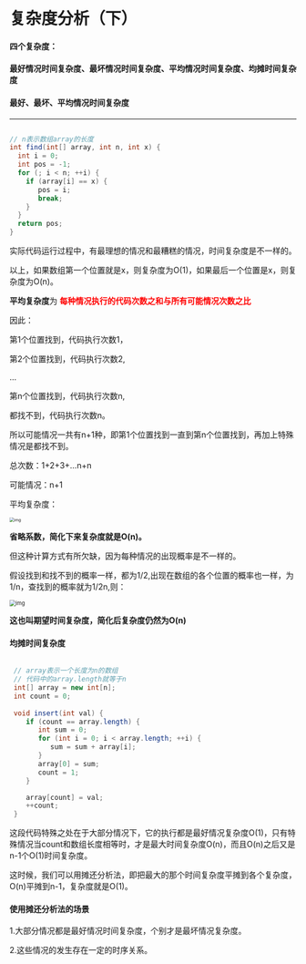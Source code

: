 # 复杂度分析（下）

#### 四个复杂度：

#### 	最好情况时间复杂度、最坏情况时间复杂度、平均情况时间复杂度、均摊时间复杂度





#### 最好、最坏、平均情况时间复杂度

---

```java

// n表示数组array的长度
int find(int[] array, int n, int x) {
  int i = 0;
  int pos = -1;
  for (; i < n; ++i) {
    if (array[i] == x) {
       pos = i;
       break;
    }
  }
  return pos;
}
```

实际代码运行过程中，有最理想的情况和最糟糕的情况，时间复杂度是不一样的。

以上，如果数组第一个位置就是x，则复杂度为O(1)，如果最后一个位置是x，则复杂度为O(n)。

**平均复杂度**为 <font color='red'>**每种情况执行的代码次数之和与所有可能情况次数之比**</font>

因此：

第1个位置找到，代码执行次数1，

第2个位置找到，代码执行次数2,

...

第n个位置找到，代码执行次数n,

都找不到，代码执行次数n。

所以可能情况一共有n+1种，即第1个位置找到一直到第n个位置找到，再加上特殊情况是都找不到。

总次数：1+2+3+...n+n

可能情况：n+1

平均复杂度：

<img src="https://static001.geekbang.org/resource/image/d8/2f/d889a358b8eccc5bbb90fc16e327a22f.jpg" alt="img" style="zoom:50%;" />

**省略系数，简化下来复杂度就是O(n)。**

但这种计算方式有所欠缺，因为每种情况的出现概率是不一样的。

假设找到和找不到的概率一样，都为1/2,出现在数组的各个位置的概率也一样，为1/n，查找到的概率就为1/2n,则：

<img src="https://static001.geekbang.org/resource/image/36/7f/36c0aabdac69032f8a43368f5e90c67f.jpg" alt="img" style="zoom: 67%;" />

**这也叫期望时间复杂度，简化后复杂度仍然为O(n)**



#### 均摊时间复杂度

```java

 // array表示一个长度为n的数组
 // 代码中的array.length就等于n
 int[] array = new int[n];
 int count = 0;
 
 void insert(int val) {
    if (count == array.length) {
       int sum = 0;
       for (int i = 0; i < array.length; ++i) {
          sum = sum + array[i];
       }
       array[0] = sum;
       count = 1;
    }

    array[count] = val;
    ++count;
 }
```

这段代码特殊之处在于大部分情况下，它的执行都是最好情况复杂度O(1)，只有特殊情况当count和数组长度相等时，才是最大时间复杂度O(n)，而且O(n)之后又是n-1个O(1)时间复杂度。

这时候，我们可以用摊还分析法，即把最大的那个时间复杂度平摊到各个复杂度，O(n)平摊到n-1，复杂度就是O(1)。

#### 使用摊还分析法的场景

1.大部分情况都是最好情况时间复杂度，个别才是最坏情况复杂度。

2.这些情况的发生存在一定的时序关系。

